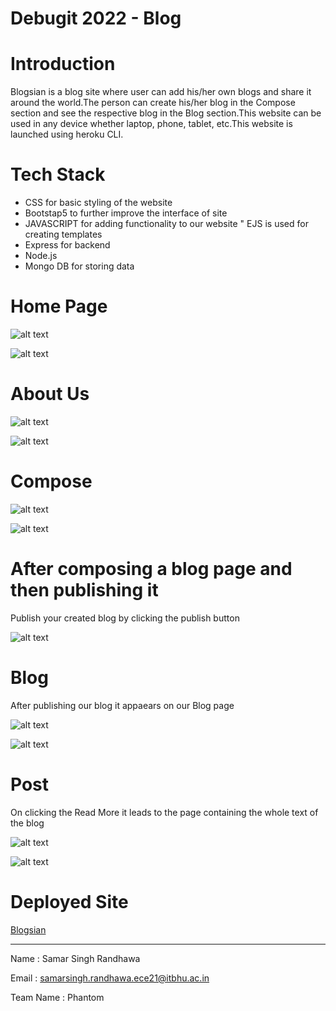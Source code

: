 # Debugit 2022 - Blog

# Introduction

Blogsian is a blog site where user can add his/her own blogs and share it around the world.The person can create his/her blog in the Compose section and see the respective blog in the Blog section.This website can be used in any device whether laptop, phone, tablet, etc.This website is launched using heroku CLI.

# Tech Stack

* CSS for basic styling of the website
* Bootstap5 to further improve the interface of site
* JAVASCRIPT for adding functionality to our website
" EJS is used for creating templates 
* Express for backend
* Node.js
* Mongo DB for storing data

# Home Page

![alt text](https://github.com/Samar1110/Hackalog_Blog_Site/blob/master/readmeimg/1.png?raw=true)

![alt text](https://github.com/Samar1110/Hackalog_Blog_Site/blob/master/readmeimg/2.png?raw=true)

# About Us

![alt text](https://github.com/Samar1110/Hackalog_Blog_Site/blob/master/readmeimg/3.png?raw=true)

![alt text](https://github.com/Samar1110/Hackalog_Blog_Site/blob/master/readmeimg/4.png?raw=true)

# Compose

![alt text](https://github.com/Samar1110/Hackalog_Blog_Site/blob/master/readmeimg/5.png?raw=true)

![alt text](https://github.com/Samar1110/Hackalog_Blog_Site/blob/master/readmeimg/6.png?raw=true)

# After composing a blog page and then publishing it
Publish your created blog by clicking the publish button

![alt text](https://github.com/Samar1110/Hackalog_Blog_Site/blob/master/readmeimg/7.png?raw=true)

# Blog

After publishing our blog it appaears on our Blog page

![alt text](https://github.com/Samar1110/Hackalog_Blog_Site/blob/master/readmeimg/8.png?raw=true)

![alt text](https://github.com/Samar1110/Hackalog_Blog_Site/blob/master/readmeimg/9.png?raw=true)

# Post

On clicking the Read More it leads to the page containing the whole text of the blog 

![alt text](https://github.com/Samar1110/Hackalog_Blog_Site/blob/master/readmeimg/10.png?raw=true)

![alt text](https://github.com/Samar1110/Hackalog_Blog_Site/blob/master/readmeimg/11.png?raw=true)

# Deployed Site
 
 [Blogsian](https://protected-river-94340.herokuapp.com/)
 
- - - -

Name : Samar Singh Randhawa

Email : samarsingh.randhawa.ece21@itbhu.ac.in

Team Name : Phantom
